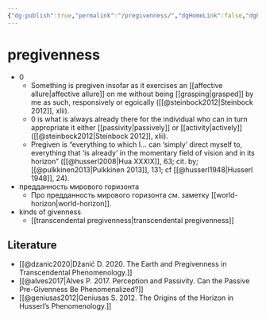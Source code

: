 ```yaml
---
{"dg-publish":true,"permalink":"/pregivenness/","dgHomeLink":false,"dgPassFrontmatter":false}
---
```



# pregivenness
- 0
	- Something is pregiven insofar as it exercises an [[affective allure|affective allure]] on me without being [[grasping|grasped]] by me as such, responsively or egoically ([[@steinbock2012|Steinbock 2012]], xlii).
	- 0 is what is always already there for the individual who can in turn appropriate it either [[passivity|passively]] or [[activity|actively]] ([[@steinbock2012|Steinbock 2012]], xlii).
	- Pregiven is “everything to which I… can ‘simply’ direct myself to, everything that ‘is already’ in the momentary field of vision and in its horizon” ([[@husserl2008|Hua XXXIX]], 63; cit. by; [[@pulkkinen2013|Pulkkinen 2013]], 131; cf [[@husserl1948|Husserl 1948]], 24).
- предданность мирового горизонта
	- Про предданность мирового горизонта см. заметку [[world-horizon|world-horizon]].
- kinds of givenness
	- [[transcendental pregivenness|transcendental pregivenness]]


## Literature
- [[@dzanic2020|Džanić D. 2020. The Earth and Pregivenness in Transcendental Phenomenology.]]
- [[@alves2017|Alves P. 2017. Perception and Passivity. Can the Passive Pre-Givenness Be Phenomenalized?]]
- [[@geniusas2012|Geniusas S. 2012. The Origins of the Horizon in Husserl’s Phenomenology.]]
